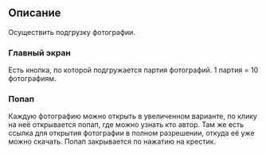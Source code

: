 
## Описание

Осуществить подгрузку фотографии.

### Главный экран

Есть кнопка, по которой подгружается партия фотографий. 1 партия = 10 фотографиям.

### Попап

Каждую фотографию можно открыть в увеличенном варианте, по клику на неё открывается попап, где можно узнать кто автор. Там же есть ссылка для открытия фотографии в полном разрешении, откуда её уже можно скачать.
Попап закрывается по нажатию на крестик.
